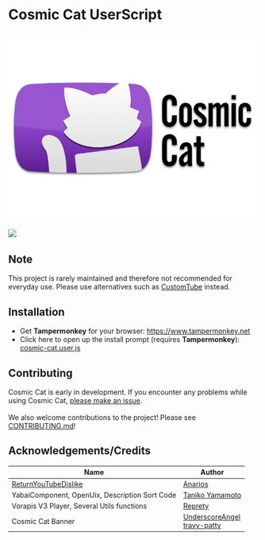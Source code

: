 # Cosmic Cat UserScript
<p align="center">
    <picture>
        <source media="(prefers-color-scheme: dark)" srcset="https://github.com/thistlecafe/cosmic-cat-branding/blob/main/banner_light.png?raw=true">
        <img src="https://github.com/thistlecafe/cosmic-cat-branding/blob/main/banner.png?raw=true" alt="Cosmic Cat Banner">
    </picture>
</p>

![](https://img.shields.io/badge/version-0.6.x-purple?style=flat-square)

## Note
This project is rarely maintained and therefore not recommended for everyday use. Please use alternatives such as [CustomTube](https://github.com/lightbeam24/customtube) instead.

## Installation
- Get **Tampermonkey** for your browser: https://www.tampermonkey.net<br/>
- Click here to open up the install prompt (requires **Tampermonkey**): [cosmic-cat.user.js](https://github.com/ciulinuwu/cosmic-cat/raw/main/cosmic-cat.user.js)

## Contributing
Cosmic Cat is early in development. If you encounter any problems while using Cosmic Cat, [please make an issue](https://github.com/thistlecafe/cosmic-cat/issues/new?template=bug-issue.yml).<br/></br>
We also welcome contributions to the project! Please see [CONTRIBUTING.md](https://github.com/thistlecafe/cosmic-cat/blob/main/CONTRIBUTING.md)!
 
## Acknowledgements/Credits
| Name | Author |
| ------------- | ------------- |
| [ReturnYouTubeDislike](https://github.com/Anarios/return-youtube-dislike) | [Anarios](https://github.com/Anarios) |
| YabaiComponent, OpenUix, Description Sort Code | [Taniko Yamamoto](https://github.com/YukisCoffee) |
| Vorapis V3 Player, Several Utils functions | [Reprety](https://github.com/VORAPIS) |
| Cosmic Cat Banner | [UnderscoreAngel](https://github.com/UnderscoreAngel)</br>[travy-patty](https://github.com/travy-patty) |
